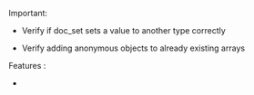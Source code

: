 Important: 

- Verify if doc_set sets a value to another type correctly

- Verify adding anonymous objects to already existing arrays

Features :

- 